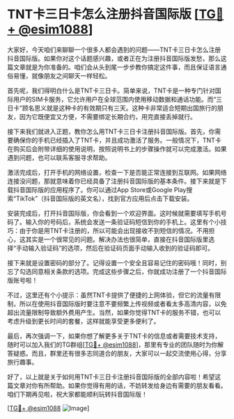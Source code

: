 # TNT卡三日卡怎么注册抖音国际版 [[TG💪+ @esim1088](https://t.me/s/esim1088)]

大家好，今天咱们来聊聊一个很多人都会遇到的问题——TNT卡三日卡怎么注册抖音国际版。如果你对这个话题感兴趣，或者正在为注册抖音国际版发愁，那么这篇文章就是为你准备的。咱们会从头到尾一步步教你搞定这件事，而且保证语言通俗易懂，就像朋友之间聊天一样轻松。

首先呢，我们得明白什么是TNT卡三日卡。简单来说，TNT卡是一种专门针对国际用户的SIM卡服务，它允许用户在全球范围内使用移动数据和通话功能。而“三日卡”顾名思义就是这种卡的有效期只有三天。这种卡非常适合短期出国旅行的朋友，因为它既便宜又方便，不需要绑定长期合约，用完直接丢掉就行。

接下来我们就进入正题，教你怎么用TNT卡三日卡注册抖音国际版。首先，你需要确保你的手机已经插入了TNT卡，并且成功激活了服务。一般情况下，TNT卡在购买后会附带详细的使用说明，按照说明书上的步骤操作就可以完成激活。如果遇到问题，也可以联系客服寻求帮助。

激活完成后，打开手机的网络设置，检查一下是否能正常连接到互联网。如果网络连接没问题，那就意味着你已经具备了注册抖音国际版的基本条件。接下来就是下载抖音国际版的应用程序了。你可以通过App Store或Google Play搜索“TikTok”（抖音国际版的英文名），找到官方应用后点击下载安装。

安装完成后，打开抖音国际版，你会看到一个欢迎界面。这时候就需要填写手机号码了。输入你的号码后，系统会发送一条验证码短信到你的手机上。这里有个小技巧：由于你是用TNT卡注册的，所以可能会出现接收不到短信的情况。不用担心，这其实是一个很常见的问题。解决办法也很简单，直接在抖音国际版里选择“手动输入验证码”的选项，然后在验证码页面手动输入收到的验证码即可。

接下来就是设置密码的部分了。记得设置一个安全且容易记住的密码哦！同时，别忘了勾选同意相关条款的选项。完成这些步骤之后，你就成功注册了一个抖音国际版账号啦！

不过，这里还有个小提示：虽然TNT卡提供了便捷的上网体验，但它的流量有限制，所以在使用抖音国际版时要注意不要频繁上传视频或者看太多高清内容，以免超出流量限制导致额外费用产生。当然，如果你觉得TNT卡的服务不错，也可以考虑升级到更长时间的套餐，这样就能享受更多便利了。

最后，再次强调一下，如果你想了解更多关于TNT卡的信息或者需要技术支持，随时可以加入我们的TG群组[[TG💪+ @esim1088](https://t.me/s/esim1088)]，那里有专业的团队随时为你解答疑惑。而且，群里还有很多志同道合的朋友，大家可以一起交流使用心得，分享旅行趣事。

好了，以上就是关于如何用TNT卡三日卡注册抖音国际版的全部内容啦！希望这篇文章对你有所帮助。如果你觉得有用的话，不妨转发给身边有需要的朋友看看。咱们下期再见啦，祝大家都能顺利玩转抖音国际版！

[[TG💪+ @esim1088](https://t.me/s/esim1088) ![Image](https://i.postimg.cc/4NQfJmqS/Snipaste-2025-05-13-00-14-12.png)]